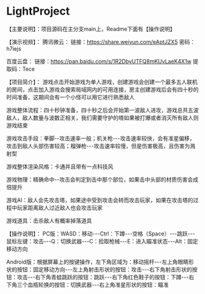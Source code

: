 # LightProject


【主要说明】：项目源码在主分支main上，Readme下面有【操作说明】

【演示视频】：
腾讯微云：
链接：https://share.weiyun.com/eAptJZX5 密码：h7iejs

百度云盘：
链接：https://pan.baidu.com/s/1R2DbyUTFQ8mKUvLaeK4X1w 
提取码：Tece

【项目简介】：
游戏点击开始游戏为单人游戏，创建游戏会创建一个最多五人联机的房间，点击加入游戏会搜索局域网内的可用连接，房主创建游戏后会有四十秒的时间准备，这期间会有一个小怪可以用它进行熟悉敌人

游戏整体流程：四十秒钟准备，四十秒之后会开始第一波敌人进攻，游戏总共五波敌人，敌人数量与波数正相关，我们需要守护的塔如果被打爆或者消灭所有敌人则游戏结束

游戏攻击手段：拳脚--攻击速率一般；机关枪---攻击速率较快，会有准星偏移，攻击到敌人头部伤害较高；榴弹枪---攻击速率较慢，但是伤害极高，且伤害为溅射型

游戏整体渲染风格：卡通并且带有一点科技风

游戏物理：精确命中--攻击会判定到击中那个部位，如果击中头部的材质伤害会成倍提升

游戏AI：敌人会先攻击塔，如果途中受到攻击会转而攻击玩家，如果在攻击塔的过程中玩家距离敌人过近敌人也会攻击玩家

游戏道具：击杀敌人有概率掉落道具

【操作说明】：
PC版：WASD：移动---Ctrl：下蹲---空格（Space）---跳跃---鼠标左键：攻击---Q：切换武器---C：拾取枪械---E：进入瞄准状态---Alt：固定移动方向

Android版：根据屏幕上的按键操作，左下角区域为：移动摇杆---左上角眼睛形状的按钮：固定移动方向---左上角射击形状的按钮：攻击---右下角射击形状的按钮：攻击---右下角青蛙跳跃的按钮：跳跃---右下角红色鞋子的按钮：下蹲---右下角三个血瓶轮换的按钮：切换武器---右上角准星形状的按钮：瞄准


